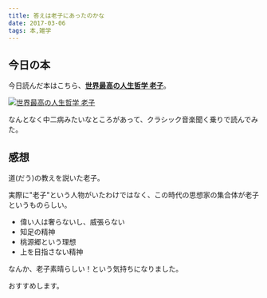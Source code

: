 ```yaml
---
title: 答えは老子にあったのかな
date: 2017-03-06
tags: 本,雑学
---
```


## 今日の本
今日読んだ本はこちら、<a href="http://amzn.to/2lLv5qd" blank="_target"><b>世界最高の人生哲学 老子</b></a>。

<a href="http://amzn.to/2lLv5qd" blank="_target"><img src="/xushengbo/posts/201703/05.jpg" class="w200 mt20 mb20 m-c d-b" alt="世界最高の人生哲学 老子"></a>

なんとなく中二病みたいなところがあって、クラシック音楽聞く乗りで読んでみた。

## 感想

道(だう)の教えを説いた老子。

実際に"老子"という人物がいたわけではなく、この時代の思想家の集合体が老子というものらしい。

- 偉い人は奢らないし、威張らない
- 知足の精神
- 桃源郷という理想
- 上を目指さない精神

なんか、老子素晴らしい！という気持ちになりました。

おすすめします。
